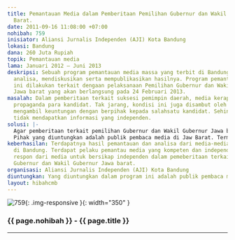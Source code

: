 ```yaml
---
title: Pemantauan Media dalam Pemberitaan Pemilihan Gubernur dan Wakil Gubernur Jawa
  Barat.
date: 2011-09-16 11:08:00 +07:00
nohibah: 759
inisiator: Aliansi Jurnalis Independen (AJI) Kota Bandung
lokasi: Bandung
dana: 260 Juta Rupiah
topik: Pemantauan media
lama: Januari 2012 – Juni 2013
deskripsi: Sebuah program pemantauan media massa yang terbit di Bandung, memberikan
  analisa, mendiskusikan serta mempublikasikan hasilnya. Program pemantauan media
  ini dilakukan terkait dengaan pelaksanaan Pemilihan Gubernur dan Wakil Gubernur
  Jawa barat yang akan berlangsung pada 24 Februari 2013.
masalah: Dalam pemberitaan terkait suksesi pemimpin daerah, media kerap menjadi alat
  propaganda para kandidat. Tak jarang, kondisi ini juga disambut oleh media untuk
  mengambil keuntungan dengan berpihak kepada salahsatu kandidat. Sehingga publik
  tidak mendapatkan informasi yang independen.
solusi: |-
  Agar pemberitaan terkait pemilihan Gubernur dan Wakil Gubernur Jawa barat bisa independen, maka perlu dilakukan pemantauan dan analisa terhadap media yang terbit di Bandung. Selain itu, dilakukan pula analisa dan didiskusikan dengan parapihak agar hasil pemantauan itu berkualitas sehingga punya kekuatan untuk mempengaruhi media untuk independen. Tentunya, untuk memberikan dorongan yang kuat bagi media untuk independen, hasil pemantauan dan analisa dipublikasikan secara terbuka.
  Pihak yang diuntungkan adalah publik pembaca media di Jaw Barat. Termasuk media yang dipantaunya.
keberhasilan: Terdapatnya hasil pemantauan dan analisa dari media-media yang terbit
  di Bandung. Terdapat pelaku pemantau media yang kompeten dan independen. Adanya
  respon dari media untuk bersikap independen dalam pemeberitaan terkait pemiliha
  Gubernur dan Wakil Gubernur Jawa barat.
organisasi: Aliansi Jurnalis Independen (AJI) Kota Bandung
diuntungkan: Yang diuntungkan dalam program ini adalah publik pembaca media di Jaw Barat. Termasuk media yang dipantaunya. 
layout: hibahcmb
---
```


![759](/static/img/hibahcmb/759.png){: .img-responsive }{: width="350" }

### {{ page.nohibah }} - {{ page.title }}

---
